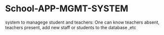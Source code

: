 # School-APP-MGMT-SYSTEM
system to managege student and teachers: One can know teachers absent, teachers present, add new staff or students to the database ,etc
